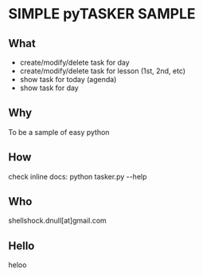 # SIMPLE pyTASKER SAMPLE
## What
* create/modify/delete task for day
* create/modify/delete task for lesson (1st, 2nd, etc)
* show task for today (agenda)
* show task for day
## Why
To be a sample of easy python
## How
check inline docs:
python tasker.py --help
## Who
shellshock.dnull[at]gmail.com
## Hello
heloo
